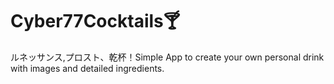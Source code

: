 # Cyber77Cocktails🍸
ルネッサンス,プロスト、乾杯！Simple App to create your own personal drink with images and detailed ingredients.
